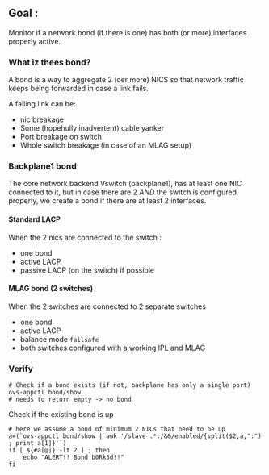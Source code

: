 ## Goal :

Monitor if a network bond (if there is one) has both (or more) interfaces properly active.

### What iz thees bond?

A bond is a way to aggregate 2 (oer more) NICS so that network traffic keeps being forwarded in case a link fails.

A failing link can be:
  * nic breakage
  * Some (hopehully inadvertent) cable yanker
  * Port breakage on switch
  * Whole switch breakage (in case of an MLAG setup)

### Backplane1 bond

The core network backend Vswitch (backplane1), has at least one NIC connected to it, but in case there are 2 _AND_ the switch is configured properly,
we create a bond if there are at least 2 interfaces.

#### Standard LACP 

When the 2 nics are connected to the switch :
  * one bond
  * active LACP
  * passive LACP (on the switch) if possible

#### MLAG bond (2 switches)
When the 2 switches are connected to 2 separate switches 
  * one bond
  * active LACP
  * balance mode `failsafe`
  * both switches configured with a working IPL and MLAG

### Verify

  ```
# Check if a bond exists (if not, backplane has only a single port)
ovs-appctl bond/show
# needs to return empty -> no bond

  ```

Check if the existing bond is up

```
# here we assume a bond of minimum 2 NICs that need to be up
a=(`ovs-appctl bond/show | awk '/slave .*:/&&/enabled/{split($2,a,":") ; print a[1]}'`)
if [ ${#a[@]} -lt 2 ] ; then
    echo "ALERT!! Bond b0Rk3d!!"
fi
```

